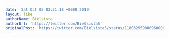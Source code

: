 ```yaml
---
date: 'Sat Oct 05 03:51:18 +0000 2019'
layout: like
authorName: Bielsista
authorUrl: 'https://twitter.com/Bielsista5'
originalPost: 'https://twitter.com/Bielsista5/status/1180329590809600000'
---
```

